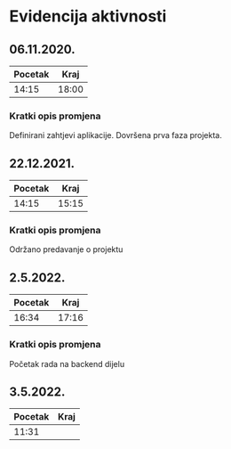 # Evidencija aktivnosti

## 06.11.2020.
Pocetak | Kraj
------- | ----
14:15   | 18:00
### Kratki opis promjena
Definirani zahtjevi aplikacije.
Dovršena prva faza projekta.


## 22.12.2021.
Pocetak | Kraj
------- | ----
14:15   | 15:15
### Kratki opis promjena
Održano predavanje o projektu

## 2.5.2022.
Pocetak | Kraj
------- | ----
16:34   | 17:16 
### Kratki opis promjena
Početak rada na backend dijelu

## 3.5.2022.
Pocetak | Kraj
------- | ----
11:31   |


